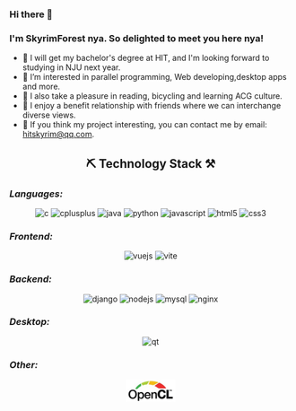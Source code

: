<!--
**skyrimforest/skyrimforest** is a ✨ _special_ ✨ repository because its `README.md` (this file) appears on your GitHub profile.
-->
### Hi there 👋
### I'm SkyrimForest nya. So delighted to meet you here nya!

- 🏫 I will get my bachelor's degree at HIT, and I'm looking forward to studying in NJU next year.
- 💖 I’m interested in parallel programming, Web developing,desktop apps and more.
- 📔 I also take a pleasure in reading, bicycling and learning ACG culture.
- 🥰 I enjoy a benefit relationship with friends where we can interchange diverse views.
- 🤝 If you think my project interesting, you can contact me by email: hitskyrim@qq.com.



<h2 align="center">⛏️ Technology Stack ⚒️</h2>

### *Languages:*
<p align="center">
<img alt="c" height="40" width="40" src="https://cdn.jsdelivr.net/gh/devicons/devicon/icons/c/c-original.svg" />
<img alt="cplusplus" height="40" width="40" src="https://cdn.jsdelivr.net/gh/devicons/devicon/icons/cplusplus/cplusplus-original.svg" />
<!-- <img alt="csharp" height="40" width="40" src="https://cdn.jsdelivr.net/gh/devicons/devicon/icons/csharp/csharp-original.svg" /> -->
<img alt="java" height="40" width="40" src="https://cdn.jsdelivr.net/gh/devicons/devicon/icons/java/java-original.svg" />
<!-- <img alt="kotlin" height="40" width="40" src="https://cdn.jsdelivr.net/gh/devicons/devicon/icons/kotlin/kotlin-original.svg" /> -->
<img alt="python" height="40" width="40" src="https://cdn.jsdelivr.net/gh/devicons/devicon/icons/python/python-original.svg" />
<img alt="javascript" height="40" width="40" src="https://cdn.jsdelivr.net/gh/devicons/devicon/icons/javascript/javascript-original.svg" />
<!-- <img alt="typescript" height="40" width="40" src="https://cdn.jsdelivr.net/gh/devicons/devicon/icons/typescript/typescript-original.svg" /> -->
<img alt="html5" height="40" width="40" src="https://cdn.jsdelivr.net/gh/devicons/devicon/icons/html5/html5-original.svg" />
<img alt="css3" height="40" width="40" src="https://cdn.jsdelivr.net/gh/devicons/devicon/icons/css3/css3-original.svg" />
<!-- <img alt="sass" height="40" width="40" src="https://cdn.jsdelivr.net/gh/devicons/devicon/icons/sass/sass-original.svg" /> -->
</p>
<!-- <p align="center">
C, C++, C#, Java, Kotlin, Python, JavaScript, Typescript, HTML5, CSS3, SCSS
</p> -->

### *Frontend:*
<p align="center">
<img alt="vuejs" height="40" width="40" src="https://cdn.jsdelivr.net/gh/devicons/devicon/icons/vuejs/vuejs-original.svg" />
<!-- <img alt="react" height="40" width="40" src="https://cdn.jsdelivr.net/gh/devicons/devicon/icons/react/react-original.svg" /> -->
<!-- <img alt="redux" height="40" width="40" src="https://cdn.jsdelivr.net/gh/devicons/devicon/icons/redux/redux-original.svg" /> -->
<!-- <img alt="mobx" height="40" width="40" src="https://raw.githubusercontent.com/mobxjs/mobx/main/website/static/img/mobx.png" /> -->
<!-- <img alt="nextjs" height="40" width="40" src="https://cdn.jsdelivr.net/gh/devicons/devicon/icons/nextjs/nextjs-original.svg" /> -->
<!-- <img alt="threejs" height="40" width="40" src="https://cdn.jsdelivr.net/gh/devicons/devicon/icons/threejs/threejs-original.svg" /> -->
<!-- <img alt="webpack" height="40" width="40" src="https://cdn.jsdelivr.net/gh/devicons/devicon/icons/webpack/webpack-original.svg" /> -->
<img alt="vite" height="40" width="40" src="https://vitejs.cn/logo.svg" />
</p>

### *Backend:*
<p align="center">
<!-- <img alt="spring" height="40" width="40" src="https://cdn.jsdelivr.net/gh/devicons/devicon/icons/spring/spring-original.svg" /> -->
<img alt="django" height="40" width="40" src="https://cdn.jsdelivr.net/gh/devicons/devicon/icons/django/django-plain.svg" />
<img alt="nodejs" height="40" width="40" src="https://cdn.jsdelivr.net/gh/devicons/devicon/icons/nodejs/nodejs-original.svg" />
<img alt="mysql" height="40" width="40" src="https://cdn.jsdelivr.net/gh/devicons/devicon/icons/mysql/mysql-original.svg" />
<!-- <img alt="sqlite" height="40" width="40" src="https://cdn.jsdelivr.net/gh/devicons/devicon/icons/sqlite/sqlite-original.svg" /> -->
<!-- <img alt="docker" height="40" width="40" src="https://cdn.jsdelivr.net/gh/devicons/devicon/icons/docker/docker-original.svg" /> -->
<img alt="nginx" height="40" width="40" src="https://cdn.jsdelivr.net/gh/devicons/devicon/icons/nginx/nginx-original.svg" />
</p>


### *Desktop:*
<p align="center">
<!-- <img alt="dot-net-wpf-winforms" height="40" width="40" src="https://cdn.jsdelivr.net/gh/devicons/devicon/icons/dot-net/dot-net-original.svg" /> -->
<img alt="qt" height="40" width="40" src="https://cdn.jsdelivr.net/gh/devicons/devicon/icons/qt/qt-original.svg" />
<!-- <img alt="electron" height="40" width="40" src="https://cdn.jsdelivr.net/gh/devicons/devicon/icons/electron/electron-original.svg" /> -->
</p>

### *Other:*
<p align="center">
<img alt="opencl" height="40" src="https://raw.githubusercontent.com/KhronosGroup/OpenCL-Docs/main/images/OpenCL_small.jpg" />
</p>


<!--Here are some ideas to get you started:

- 🔭 I’m currently working on C/C++ programing
- 🌱 I’m currently learning C++ STL
- 👯 I’m looking to collaborate on ...
- 🤔 I’m looking for help with ...
- 💬 Ask me about ...
- 📫 How to reach me: ...
- 😄 Pronouns: ...
- ⚡ Fun fact: ...
![](https://github-readme-stats.vercel.app/api?username=skyrimforest&theme=dark)-->



